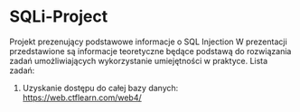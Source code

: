 # SQLi-Project
Projekt prezenujący podstawowe informacje o SQL Injection
W prezentacji przedstawione są informacje teoretyczne będące podstawą do rozwiązania zadań umożliwiających wykorzystanie umiejętności w praktyce.
Lista zadań:
1. Uzyskanie dostępu do całej bazy danych: https://web.ctflearn.com/web4/ 
